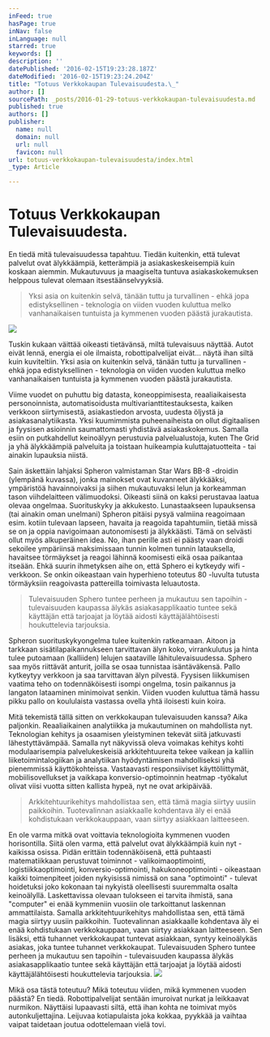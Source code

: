 ```yaml
---
inFeed: true
hasPage: true
inNav: false
inLanguage: null
starred: true
keywords: []
description: ''
datePublished: '2016-02-15T19:23:28.187Z'
dateModified: '2016-02-15T19:23:24.204Z'
title: "Totuus Verkkokaupan Tulevaisuudesta.\_"
author: []
sourcePath: _posts/2016-01-29-totuus-verkkokaupan-tulevaisuudesta.md
published: true
authors: []
publisher:
  name: null
  domain: null
  url: null
  favicon: null
url: totuus-verkkokaupan-tulevaisuudesta/index.html
_type: Article

---
```

# Totuus Verkkokaupan Tulevaisuudesta. 

En tiedä mitä tulevaisuudessa tapahtuu. Tiedän kuitenkin, että tulevat palvelut ovat älykkäämpiä, ketterämpiä ja asiakaskeskeisempiä kuin koskaan aiemmin. Mukautuvuus ja maagiselta tuntuva asiakaskokemuksen helppous tulevat olemaan itsestäänselvyyksiä. 
> 
> Yksi asia on kuitenkin selvä, tänään tuttu ja turvallinen - ehkä jopa edistyksellinen - teknologia on viiden vuoden kuluttua melko vanhanaikaisen tuntuista ja kymmenen vuoden päästä jurakautista. 

![](https://s3-us-west-2.amazonaws.com/the-grid-img/p/2482665fb7d746e8e08c0cf05a2656052c8af4c4.jpg)

Tuskin kukaan väittää oikeasti tietävänsä, miltä tulevaisuus näyttää. Autot eivät lennä, energia ei ole ilmaista, robottipalvelijat eivät... näytä ihan siltä kuin kuviteltiin.
Yksi asia on kuitenkin selvä, tänään tuttu ja turvallinen - ehkä jopa edistyksellinen - teknologia on viiden vuoden kuluttua melko vanhanaikaisen tuntuista ja kymmenen vuoden päästä jurakautista. 

Viime vuodet on puhuttu big datasta, koneoppimisesta, reaaliaikaisesta personoinnista, automatisoidusta multivarianttitestauksesta, kaiken verkkoon siirtymisestä, asiakastiedon arvosta, uudesta öljystä ja asiakasanalytiikasta. Yksi kuumimmista puheenaiheista on ollut digitaalisen ja fyysisen asioinnin saumattomasti yhdistävä asiakaskokemus. Samalla esiin on putkahdellut keinoälyyn perustuvia palvelualustoja, kuten The Grid ja yhä älykkäämpiä palveluita ja toistaan huikeampia kuluttajatuotteita - tai ainakin lupauksia niistä. 

Sain äskettäin lahjaksi Spheron valmistaman Star Wars BB-8 -droidin (ylempänä kuvassa), jonka mainokset ovat kuvanneet älykkääksi, ympäristöä havainnoivaksi ja siihen mukautuvaksi lelun ja korkeamman tason viihdelaitteen välimuodoksi. Oikeasti siinä on kaksi perustavaa laatua olevaa ongelmaa. Suorituskyky ja akkukesto. Lunastaakseen lupauksensa (tai ainakin oman unelmani) Spheron pitäisi pysyä valmiina reagoimaan esim. kotiin tulevaan lapseen, havaita ja reagoida tapahtumiin, tietää missä se on ja oppia navigoimaan autonomisesti ja älykkäästi. Tämä on selvästi ollut myös alkuperäinen idea. No, ihan perille asti ei päästy vaan droidi sekoilee ympäriinsä maksimissaan tunnin kolmen tunnin latauksella, havaitsee törmäykset ja reagoi lähinnä koomisesti eikä osaa paikantaa itseään. Ehkä suurin ihmetyksen aihe on, että Sphero ei kytkeydy wifi -verkkoon. Se onkin oikeastaan vain hyperhieno toteutus 80 -luvulta tutusta törmäyksiin reagoivasta pattereilla toimivasta leluautosta. 
> 
> Tulevaisuuden Sphero tuntee perheen ja mukautuu sen tapoihin - tulevaisuuden kaupassa älykäs asiakasapplikaatio tuntee sekä käyttäjän että tarjoajat ja löytää aidosti käyttäjälähtöisesti houkuttelevia tarjouksia. 

Spheron suorituskykyongelma tulee kuitenkin ratkeamaan. Aitoon ja tarkkaan sisätilapaikannukseen tarvittavan älyn koko, virrankulutus ja hinta tulee putoamaan (kalliiden) lelujen saataville lähitulevaisuudessa. Sphero saa myös riittävät anturit, joilla se osaa tunnistaa isäntäväkensä. Pallo kytkeytyy verkkoon ja saa tarvittavan älyn pilvestä. Fyysisen liikkumisen vaatima teho on todennäköisesti isompi ongelma, tosin paikannus ja langaton lataaminen minimoivat senkin. Viiden vuoden kuluttua tämä hassu pikku pallo on koululaista vastassa ovella yhtä iloisesti kuin koira. 

Mitä tekemistä tällä sitten on verkkokaupan tulevaisuuden kanssa? Aika paljonkin. Reaaliaikainen analytiikka ja mukautuminen on mahdollista nyt. Teknologian kehitys ja osaamisen yleistyminen tekevät siitä jatkuvasti lähestyttävämpää. Samalla nyt näkyvissä oleva voimakas kehitys kohti modulaarisempia palvelukeskeisiä arkkitehtuureita tekee vaikean ja kalliin liiketoimintalogiikan ja analytiikan hyödyntämisen mahdolliseksi yhä pienemmissä käyttökohteissa. Vastaavasti responsiiviset käyttöliittymät, mobiilisovellukset ja vaikkapa konversio-optimoinnin heatmap -työkalut olivat viisi vuotta sitten kallista hypeä, nyt ne ovat arkipäivää.

> Arkkitehtuurikehitys mahdollistaa sen, että tämä magia siirtyy uusiin paikkoihin. Tuotevalinnan asiakkaalle kohdentava äly ei enää kohdistukaan verkkokauppaan, vaan siirtyy asiakkaan laitteeseen.

En ole varma mitkä ovat voittavia teknologioita kymmenen vuoden horisontilla. Siitä olen varma, että palvelut ovat älykkäämpiä kuin nyt -kaikissa osissa. Pidän erittäin todennäköisenä, että puhtaasti matematiikkaan perustuvat toiminnot - valikoimaoptimointi, logistiikkaoptimointi, konversio-optimointi, hakukoneoptimointi - oikeastaan kaikki toimenpiteet joiden nykyisissä nimissä on sana "optimointi" - tulevat hoidetuksi joko kokonaan tai nykyistä oleellisesti suuremmalta osalta keinoälyllä. Laskettavissa olevaan tulokseen ei tarvita ihmistä, sana "computer" ei enää kymmeniin vuosiin ole tarkoittanut laskennan ammattilaista. Samalla arkkitehtuurikehitys mahdollistaa sen, että tämä magia siirtyy uusiin paikkoihin. Tuotevalinnan asiakkaalle kohdentava äly ei enää kohdistukaan verkkokauppaan, vaan siirtyy asiakkaan laitteeseen. Sen lisäksi, että tuhannet verkkokaupat tuntevat asiakkaan, syntyy keinoälykäs asiakas, joka tuntee tuhannet verkkokaupat. Tulevaisuuden Sphero tuntee perheen ja mukautuu sen tapoihin - tulevaisuuden kaupassa älykäs asiakasapplikaatio tuntee sekä käyttäjän että tarjoajat ja löytää aidosti käyttäjälähtöisesti houkuttelevia tarjouksia. ![](https://s3-us-west-2.amazonaws.com/the-grid-img/p/4f95d8a73ebdcfab97fec2cf691c79893892bb33.png)

Mikä osa tästä toteutuu? Mikä toteutuu viiden, mikä kymmenen vuoden päästä? En tiedä. Robottipalvelijat sentään imuroivat nurkat ja leikkaavat nurmikon. Näyttäisi lupaavasti siltä, että ihan kohta ne toimivat myös autonkuljettajina. Leijuvaa kotiapulaista joka kokkaa, pyykkää ja vaihtaa vaipat taidetaan joutua odottelemaan vielä tovi.